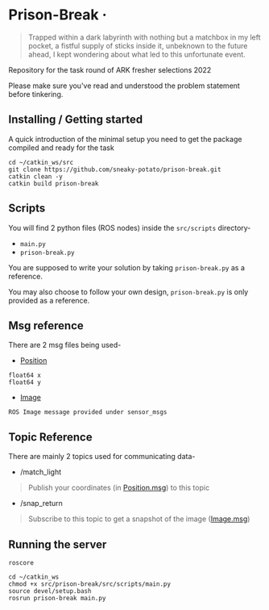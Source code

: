 # Prison-Break &middot;

>Trapped within a dark labyrinth with nothing but a matchbox in my left pocket, a fistful supply of sticks inside it, unbeknown to the future ahead, I kept wondering about what led to this unfortunate event.

Repository for the task round of ARK fresher selections 2022

Please make sure you've read and understood the problem statement before tinkering.

## Installing / Getting started

A quick introduction of the minimal setup you need to get the package compiled and ready for the task

```shell
cd ~/catkin_ws/src
git clone https://github.com/sneaky-potato/prison-break.git
catkin clean -y
catkin build prison-break
```

## Scripts

You will find 2 python files (ROS nodes) inside the ```src/scripts``` directory-

- ```main.py```
- ```prison-break.py```

You are supposed to write your solution by taking ```prison-break.py``` as a reference.

You may also choose to follow your own design, ```prison-break.py``` is only provided as a reference.

## Msg reference

There are 2 msg files being used-

- [Position](https://github.com/sneaky-potato/prison-break/blob/master/msg/Position.msg)

```shell
float64 x
float64 y
```

- [Image](http://docs.ros.org/en/melodic/api/sensor_msgs/html/msg/Image.html)

```shell
ROS Image message provided under sensor_msgs
```

## Topic Reference

There are mainly 2 topics used for communicating data-

- /match_light

>Publish your coordinates (in [Position.msg](https://github.com/sneaky-potato/prison-break/blob/master/msg/Position.msg)) to this topic

- /snap_return

>Subscribe to this topic to get a snapshot of the image ([Image.msg](http://docs.ros.org/en/melodic/api/sensor_msgs/html/msg/Image.html))

## Running the server

```shell
roscore
```

```shell
cd ~/catkin_ws
chmod +x src/prison-break/src/scripts/main.py
source devel/setup.bash
rosrun prison-break main.py
```
